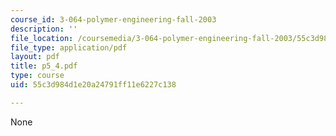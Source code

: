 ```yaml
---
course_id: 3-064-polymer-engineering-fall-2003
description: ''
file_location: /coursemedia/3-064-polymer-engineering-fall-2003/55c3d984d1e20a24791ff11e6227c138_p5_4.pdf
file_type: application/pdf
layout: pdf
title: p5_4.pdf
type: course
uid: 55c3d984d1e20a24791ff11e6227c138

---
```

None